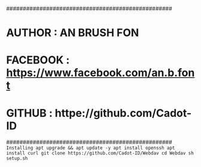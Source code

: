 ##################################################
# AUTHOR   : AN BRUSH FON                        #
# FACEBOOK : https://www.facebook.com/an.b.font  #
# GITHUB   : httpe://github.com/Cadot-ID         #
##################################################
``Installing
apt upgrade && apt update -y
apt install openssh
apt install curl
git clone https://github.com/Cadot-ID/Webdav
cd Webdav
sh setup.sh
``
